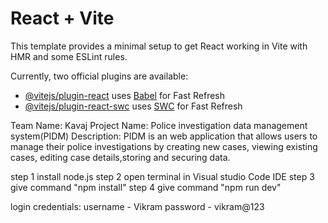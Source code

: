 # React + Vite

This template provides a minimal setup to get React working in Vite with HMR and some ESLint rules.

Currently, two official plugins are available:

- [@vitejs/plugin-react](https://github.com/vitejs/vite-plugin-react/blob/main/packages/plugin-react/README.md) uses [Babel](https://babeljs.io/) for Fast Refresh
- [@vitejs/plugin-react-swc](https://github.com/vitejs/vite-plugin-react-swc) uses [SWC](https://swc.rs/) for Fast Refresh




Team Name: Kavaj 
Project Name: Police investigation data management system(PIDM)
Description: PIDM is an web application that allows users to manage their police investigations by creating new cases, viewing existing cases, editing case details,storing and securing data.

step 1 install node.js
step 2 open terminal in Visual studio Code IDE
step 3 give command "npm install"
step 4 give command "npm run dev"

login credentials: 
username - Vikram
password - vikram@123